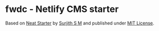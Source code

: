 # fwdc - Netlify CMS starter

Based on [Neat Starter](https://github.com/surjithctly/neat-starter) by [Surjith S M](https://github.com/surjithctly/neat) and published under [MIT License](/LICENSE).

